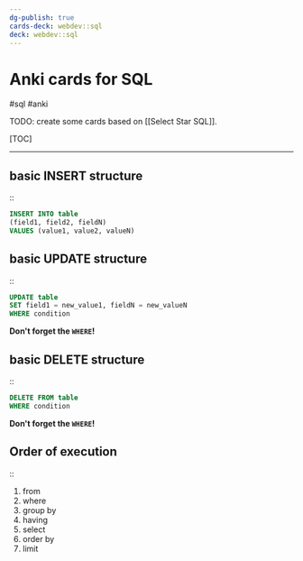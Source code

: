 ```yaml
---
dg-publish: true
cards-deck: webdev::sql
deck: webdev::sql
---
```


# Anki cards for SQL

#sql #anki

TODO: create some cards based on [[Select Star SQL]].

[TOC]

---

<!-- basicblock-start oid="ObsNdUD7ChYD2nSHbUzBUfy8" -->
## basic INSERT structure
::
```sql
INSERT INTO table
(field1, field2, fieldN)
VALUES (value1, value2, valueN)
```
<!-- basicblock-end -->

<!-- basicblock-start oid="ObshNKoEgf78pzGvpROw0cz6" -->
## basic UPDATE structure
::
```sql
UPDATE table
SET field1 = new_value1, fieldN = new_valueN
WHERE condition
```
**Don't forget the `WHERE`!**
<!-- basicblock-end -->


<!-- basicblock-start oid="ObsGYRlID7zhrZoZOvqIpJBK" -->
## basic DELETE structure
::
```sql
DELETE FROM table
WHERE condition
```
**Don't forget the `WHERE`!**
<!-- basicblock-end -->


<!-- basicblock-start oid="ObsiQqLjoAfkhB1D7VxHgygF" -->
## Order of execution
::
1. from
2. where
3. group by
4. having
5. select
6. order by
7. limit
<!-- basicblock-end -->